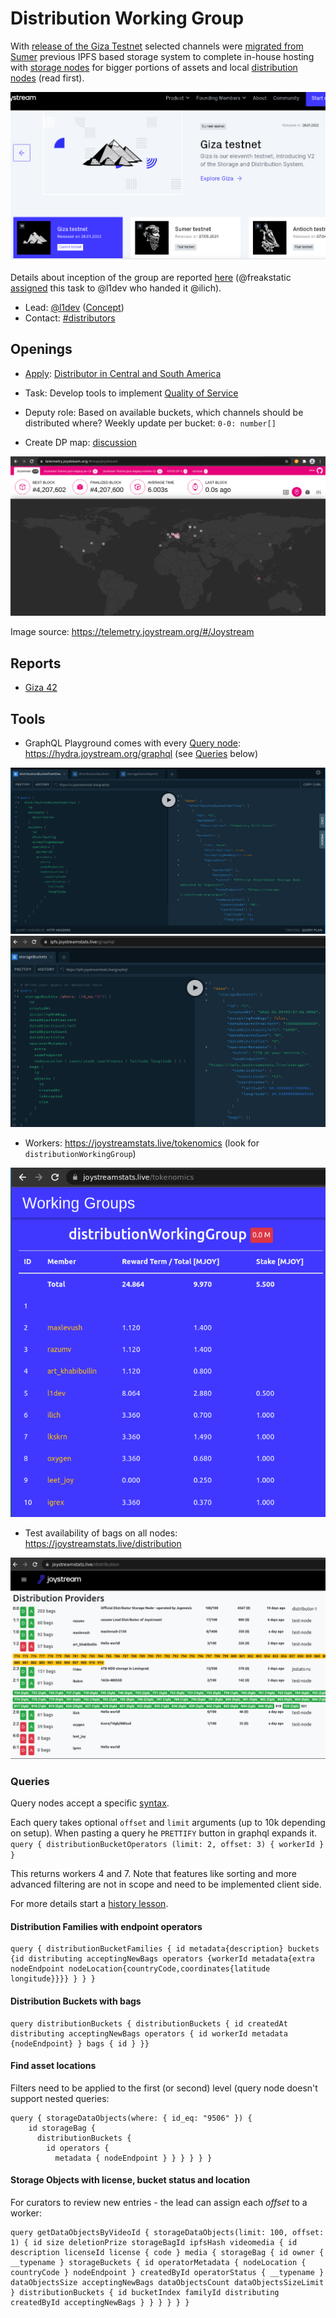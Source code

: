 # Distribution Working Group

With [release of the Giza Testnet](https://blog.joystream.org/giza-released/) selected channels were [migrated from Sumer](https://github.com/traumschule/community-repo/tree/patch-2/working-groups/distributors/Sumer-Giza-migration) previous IPFS based storage system to complete in-house hosting with [storage nodes](https://github.com/Joystream/helpdesk/tree/master/roles/distributors) for bigger portions of assets and local [distribution nodes](https://github.com/Joystream/helpdesk/tree/master/roles/distributors) (read first).

![Giza Testnet](img/joystream-org-giza.png)

Details about inception of the group are reported [here](https://pioneer.joystreamstats.live/#/forum/threads/928?replyIdx=12) (@freakstatic [assigned](https://pioneer.joystreamstats.live/#/forum/threads/917?replyIdx=14&page=2) this task to @l1dev who handed it @ilich).

- Lead: [@l1dev](https://pioneer.joystreamstats.live/#/proposals/1112) ([Concept](Distribution_Concept.md))
- Contact: [#distributors](https://discord.com/channels/811216481340751934/933726271832227911)


## Openings

- [Apply](https://pioneer.joystreamstats.live/#/working-groups/opportunities/distributionWorkingGroup): [Distributor in Central and South America](https://discord.com/channels/811216481340751934/933726271832227911/938557848294678598)

- Task: Develop tools to implement [Quality of Service](giza1.md#qos)

- Deputy role: Based on available buckets, which channels should be distributed where? Weekly update per bucket: `0-0: number[]`

- Create DP map: [discussion](https://discord.com/channels/811216481340751934/813361923172335648/939636962925641868)

![Telemtry](img/telemetry-map.png)

Image source: https://telemetry.joystream.org/#/Joystream


## Reports

- [Giza 42](giza1.md)


## Tools

- GraphQL Playground comes with every [Query node](https://github.com/Joystream/joystream/tree/masyer/query-node): https://hydra.joystream.org/graphql (see [Queries](#queries) below)

![Distribution Families](img/bucket1.png)
![Storage Buckets](img/bucket2.png)

- Workers: https://joystreamstats.live/tokenomics (look for `distributionWorkingGroup`)

![](img/jsstats-dwg.png)

- Test availability of bags on all nodes: https://joystreamstats.live/distribution

![](img/jsstats-distribution.png)


### Queries

Query nodes accept a specific [syntax](https://graphql.org/learn/queries/).

Each query takes optional `offset` and `limit` arguments (up to 10k depending on setup). When pasting a query he `PRETTIFY` button in graphql expands it.
`query { distributionBucketOperators (limit: 2, offset: 3) { workerId } }`

This returns workers 4 and 7. Note that features like sorting and more advanced filtering are not in scope and need to be implemented client side.

For more details start a [history lesson](https://github.com/Joystream/joystream/issues/358).

#### Distribution Families with endpoint operators
```
query { distributionBucketFamilies { id metadata{description} buckets {id distributing acceptingNewBags operators {workerId metadata{extra nodeEndpoint nodeLocation{countryCode,coordinates{latitude longitude}}}} } } }
```

#### Distribution Buckets with bags
```
query distributionBuckets { distributionBuckets { id createdAt distributing acceptingNewBags operators { id workerId metadata {nodeEndpoint} } bags { id } }}
```

#### Find asset locations

Filters need to be applied to the first (or second) level (query node doesn't support nested queries:
```
query { storageDataObjects(where: { id_eq: "9506" }) {
    id storageBag {
      distributionBuckets {
        id operators {
          metadata { nodeEndpoint } } } } } }
```

#### Storage Objects with license, bucket status and location
For curators to review new entries - the lead can assign each *offset* to a worker:
```
query getDataObjectsByVideoId { storageDataObjects(limit: 100, offset: 1) { id size deletionPrize storageBagId ipfsHash videomedia { id description licenseId license { code } media { storageBag { id owner { __typename } storageBuckets { id operatorMetadata { nodeLocation { countryCode } nodeEndpoint } createdById operatorStatus { __typename } dataObjectsSize acceptingNewBags dataObjectsCount dataObjectsSizeLimit } distributionBuckets { id bucketIndex familyId distributing createdById acceptingNewBags } } } } } }
```
